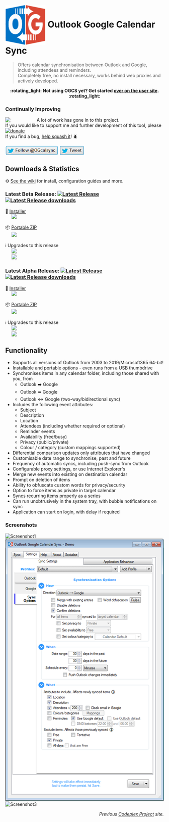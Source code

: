 # <img src="https://github.com/phw198/OutlookGoogleCalendarSync/raw/master/docs/images/ogcs128x128.png" valign="middle"> Outlook Google Calendar Sync

> Offers calendar synchronisation between Outlook and Google, including attendees and reminders.  
> Completely free, no install necessary, works behind web proxies and actively developed.

<p align="center"><b>:rotating_light: Not using OGCS yet? Get started <a href="https://phw198.github.io/OutlookGoogleCalendarSync/">over on the user site</a>. :rotating_light:</b></p>

### Continually Improving
<img src="https://raw.githubusercontent.com/phw198/OutlookGoogleCalendarSync/master/docs/images/development.jpg" v
align="left" width="100px"/> 
A lot of work has gone in to this project.  
If you would like to support me and further development of this tool, please [![donate](https://www.paypalobjects.com/en_GB/i/btn/btn_donate_SM.gif)](https://www.paypal.com/cgi-bin/webscr?cmd=_s-xclick&hosted_button_id=44DUQ7UT6WE2C&item_name=Outlook%20Google%20Calendar%20Sync%20donation.%20For%20splash%20screen%20hiding,%20enter%20your%20Gmail%20address%20in%20comment%20section)  
If you find a bug, [help squash it](https://github.com/phw198/OutlookGoogleCalendarSync/wiki/Reporting-Problems)! :beetle:  


<a href="http://www.twitter.com/OGcalsync"><img src="https://github.com/phw198/OutlookGoogleCalendarSync/raw/master/docs/images/home_twitter_follow.png" align="center"></a> <a href="https://twitter.com/intent/tweet?original_referer=https%3A%2F%2Fabout.twitter.com%2Fresources%2Fbuttons&text=I%20just%20found%20this%20amazing%20free%20tool%20to%20sync%20Outlook%20and%20Google%20calendars&tw_p=tweetbutton&url=http%3A%2F%2Fbit.ly%2FOGcalsync&via=OGcalsync"><img src="https://github.com/phw198/OutlookGoogleCalendarSync/raw/master/docs/images/home_tweet.png" align="center"></a>

## Downloads & Statistics
:gear: [See the wiki](https://github.com/phw198/OutlookGoogleCalendarSync/wiki) for install, configuration guides and more.
### Latest Beta Release: [![Latest Release](https://img.shields.io/github/release/phw198/OutlookGoogleCalendarSync.svg)](https://github.com/phw198/OutlookGoogleCalendarSync/releases/latest) [![Latest Release downloads](https://img.shields.io/github/downloads/phw198/outlookgooglecalendarsync/v2.9.0-beta/total.svg)](https://github.com/phw198/OutlookGoogleCalendarSync/releases/latest)

:floppy_disk: [Installer](https://github.com/phw198/OutlookGoogleCalendarSync/releases/download/v2.9.0-beta/Setup.exe)  
 &nbsp;&nbsp;&nbsp;&nbsp;&nbsp;[![](https://img.shields.io/github/downloads/phw198/outlookgooglecalendarsync/v2.9.0-beta/Setup.exe.svg)](https://github.com/phw198/OutlookGoogleCalendarSync/releases/download/v2.9.0-beta/Setup.exe)
 
:package: [Portable ZIP](https://github.com/phw198/OutlookGoogleCalendarSync/releases/download/v2.9.0-beta/Portable_OGCS_v2.9.0.zip)  
 &nbsp;&nbsp;&nbsp;&nbsp;&nbsp;[![](https://img.shields.io/github/downloads/phw198/outlookgooglecalendarsync/v2.9.0-beta/Portable_OGCS_v2.9.0.zip.svg)](https://github.com/phw198/OutlookGoogleCalendarSync/releases/download/v2.9.0-beta/Portable_OGCS_v2.9.0.zip)

:information_source: Upgrades to this release  
 &nbsp;&nbsp;&nbsp;&nbsp;&nbsp;![](https://img.shields.io/github/downloads/phw198/outlookgooglecalendarsync/v2.9.0-beta/OutlookGoogleCalendarSync-2.9.0-beta-full.nupkg.svg)  
 &nbsp;&nbsp;&nbsp;&nbsp;&nbsp;![](https://img.shields.io/github/downloads/phw198/outlookgooglecalendarsync/v2.9.0-beta/OutlookGoogleCalendarSync-2.9.0-beta-delta.nupkg.svg)

### Latest Alpha Release: [![Latest Release](https://img.shields.io/github/release/phw198/OutlookGoogleCalendarSync/all.svg)](https://github.com/phw198/OutlookGoogleCalendarSync/releases/tag/v2.9.1-alpha) [![Latest Release downloads](https://img.shields.io/github/downloads/phw198/outlookgooglecalendarsync/v2.9.1-alpha/total.svg)](https://github.com/phw198/OutlookGoogleCalendarSync/releases/v2.9.1-alpha)

:floppy_disk: [Installer](https://github.com/phw198/OutlookGoogleCalendarSync/releases/download/v2.9.1-alpha/Setup.exe)  
 &nbsp;&nbsp;&nbsp;&nbsp;&nbsp;[![](https://img.shields.io/github/downloads/phw198/outlookgooglecalendarsync/v2.9.1-alpha/Setup.exe.svg)](https://github.com/phw198/OutlookGoogleCalendarSync/releases/download/v2.9.1-alpha/Setup.exe)
 
:package: [Portable ZIP](https://github.com/phw198/OutlookGoogleCalendarSync/releases/download/v2.9.1-alpha/Portable_OGCS_v2.9.1.zip)  
 &nbsp;&nbsp;&nbsp;&nbsp;&nbsp;[![](https://img.shields.io/github/downloads/phw198/outlookgooglecalendarsync/v2.9.1-alpha/Portable_OGCS_v2.9.1.zip.svg)](https://github.com/phw198/OutlookGoogleCalendarSync/releases/download/v2.9.1-alpha/Portable_OGCS_v2.9.1.zip)

:information_source: Upgrades to this release  
 &nbsp;&nbsp;&nbsp;&nbsp;&nbsp;![](https://img.shields.io/github/downloads/phw198/outlookgooglecalendarsync/v2.9.1-alpha/OutlookGoogleCalendarSync-2.9.1-alpha-full.nupkg.svg)  
 &nbsp;&nbsp;&nbsp;&nbsp;&nbsp;![](https://img.shields.io/github/downloads/phw198/outlookgooglecalendarsync/v2.9.1-alpha/OutlookGoogleCalendarSync-2.9.1-alpha-delta.nupkg.svg)

## Functionality
- Supports all versions of Outlook from 2003 to 2019/Microsoft365 64-bit!
- Installable and portable options - even runs from a USB thumbdrive
- Synchronises items in any calendar folder, including those shared with you, from
   - Outlook :arrow_right: Google
   - Outlook :arrow_left: Google
   - Outlook :left_right_arrow: Google (two-way/bidirectional sync)
- Includes the following event attributes:
   - Subject
   - Description
   - Location
   - Attendees (including whether required or optional)
   - Reminder events
   - Availability (free/busy)
   - Privacy (public/private)
   - Colour / category (custom mappings supported)
- Differential comparison updates only attributes that have changed
- Customisable date range to synchronise, past and future
- Frequency of automatic syncs, including push-sync from Outlook
- Configurable proxy settings, or use Internet Explorer's
- Merge new events into existing on destination calendar
- Prompt on deletion of items
- Ability to obfuscate custom words for privacy/security
- Option to force items as private in target calendar
- Syncs recurring items properly as a series
- Can run unobtrusively in the system tray, with bubble notifications on sync
- Application can start on login, with delay if required

### Screenshots
![Screenshot1](https://github.com/phw198/OutlookGoogleCalendarSync/raw/master/docs/images/home_screen1.png)
![Screenshot2](https://github.com/phw198/OutlookGoogleCalendarSync/raw/master/docs/images/home_screen2.png)
![Screenshot3](https://github.com/phw198/OutlookGoogleCalendarSync/raw/master/docs/images/home_screen3.png)

<p align="right"><i>Previous <a href="https://outlookgooglecalendarsync.codeplex.com" target="_blank">Codeplex Project</a> site.</i></p>
